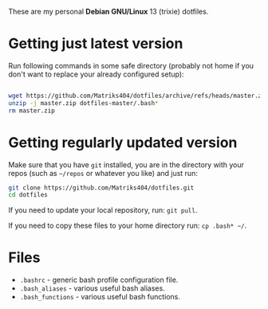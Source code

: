These are my personal **Debian GNU/Linux** 13 (trixie) dotfiles.

# Getting just latest version

Run following commands in some safe directory (probably not home if you don't want to replace your already configured setup):

```bash

wget https://github.com/Matriks404/dotfiles/archive/refs/heads/master.zip
unzip -j master.zip dotfiles-master/.bash*
rm master.zip

```

# Getting regularly updated version

Make sure that you have `git` installed, you are in the directory with your repos (such as `~/repos` or whatever you like) and just run:

```bash
git clone https://github.com/Matriks404/dotfiles.git
cd dotfiles
```

If you need to update your local repository, run: `git pull`.

If you need to copy these files to your home directory run: `cp .bash* ~/`.

# Files

* `.bashrc` - generic bash profile configuration file.
* `.bash_aliases` - various useful bash aliases.
* `.bash_functions` - various useful bash functions.
